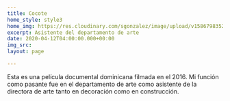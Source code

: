 ```yaml
---
title: Cocote
home_style: style3
home_img: https://res.cloudinary.com/sgonzalez/image/upload/v1586798352/misabelrodriguez/cocote/01_nuejzi.jpg
excerpt: Asistente del departamento de arte
date: 2020-04-12T04:00:00.000+00:00
img_src: 
layout: page

---
```

Esta es una película documental dominicana filmada en el 2016. Mi función como pasante fue en el departamento de arte como asistente de la directora de arte tanto en decoración como en construcción.